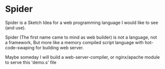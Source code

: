 Spider
======

Spider is a Sketch Idea for a web programming language I would like to see (and use).

Spider (The first name came to mind as web builder) is not a language, not a framework,
But more like a memory compiled script language with hot-code-swaping for building web server.

Maybe someday I will build a web-server-compiler, or nginx/apache module to serve this 'demo.s' file